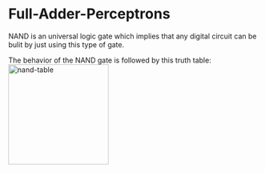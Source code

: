 # Full-Adder-Perceptrons

NAND is an universal logic gate which implies that any digital circuit can be bulit by just using this type of gate.

The behavior of the NAND gate is followed by this truth table:
<img width="200" alt="nand-table" src="https://user-images.githubusercontent.com/70049253/230747419-a3a0ad5b-b687-46ff-b5bf-de5974be9f98.png">

